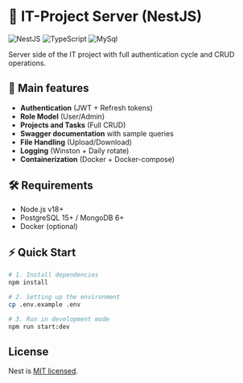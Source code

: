 # 🚀 IT-Project Server (NestJS)

![NestJS](https://img.shields.io/badge/NestJS-E0234E?style=for-the-badge&logo=nestjs&logoColor=white)
![TypeScript](https://img.shields.io/badge/TypeScript-3178C6?style=for-the-badge&logo=typescript&logoColor=white)
![MySql](https://img.shields.io/badge/MySql-4169E1?style=for-the-badge&logo=mysql&logoColor=white)

Server side of the IT project with full authentication cycle and CRUD operations.

## 🌟 Main features

- **Authentication** (JWT + Refresh tokens)
- **Role Model** (User/Admin)
- **Projects and Tasks** (Full CRUD)
- **Swagger documentation** with sample queries
- **File Handling** (Upload/Download)
- **Logging** (Winston + Daily rotate)
- **Containerization** (Docker + Docker-compose)

## 🛠️ Requirements

- Node.js v18+
- PostgreSQL 15+ / MongoDB 6+
- Docker (optional)

## ⚡ Quick Start

```bash
# 1. Install dependencies
npm install

# 2. Setting up the environment
cp .env.example .env

# 3. Run in development mode
npm run start:dev
```

## License

Nest is [MIT licensed](https://github.com/nestjs/nest/blob/master/LICENSE).
